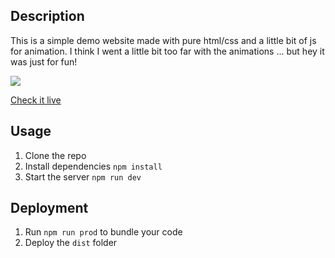 ## Description

This is a simple demo website made with pure html/css and a little bit of js for animation.
I think I went a little bit too far with the animations ... but hey it was just for fun!

![](demo/demo.gif)

[Check it live](https://crazy-brightlight.netlify.com/)

## Usage

1. Clone the repo
2. Install dependencies `npm install`
3. Start the server `npm run dev`

## Deployment

1. Run `npm run prod` to bundle your code
2. Deploy the `dist` folder
